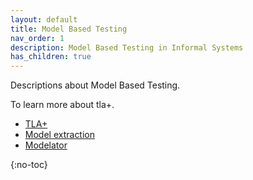 ```yaml
---
layout: default
title: Model Based Testing
nav_order: 1
description: Model Based Testing in Informal Systems
has_children: true
---
```


Descriptions about Model Based Testing.

To learn more about tla+.

- [TLA+](docs/tla)
- [Model extraction](docs/model)
- [Modelator](docs/modelator)

{:no-toc}
